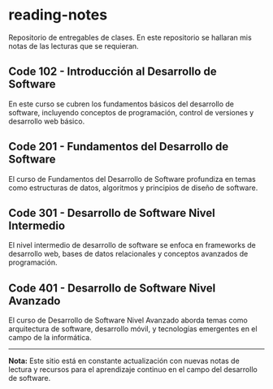 # reading-notes

Repositorio de entregables de clases. En este repositorio se hallaran mis notas de las lecturas que se requieran. 

## Code 102 - Introducción al Desarrollo de Software

En este curso se cubren los fundamentos básicos del desarrollo de software, incluyendo conceptos de programación, control de versiones y desarrollo web básico.

## Code 201 - Fundamentos del Desarrollo de Software

El curso de Fundamentos del Desarrollo de Software profundiza en temas como estructuras de datos, algoritmos y principios de diseño de software.

## Code 301 - Desarrollo de Software Nivel Intermedio

El nivel intermedio de desarrollo de software se enfoca en frameworks de desarrollo web, bases de datos relacionales y conceptos avanzados de programación.

## Code 401 - Desarrollo de Software Nivel Avanzado

El curso de Desarrollo de Software Nivel Avanzado aborda temas como arquitectura de software, desarrollo móvil, y tecnologías emergentes en el campo de la informática.

---

**Nota:** Este sitio está en constante actualización con nuevas notas de lectura y recursos para el aprendizaje continuo en el campo del desarrollo de software.
